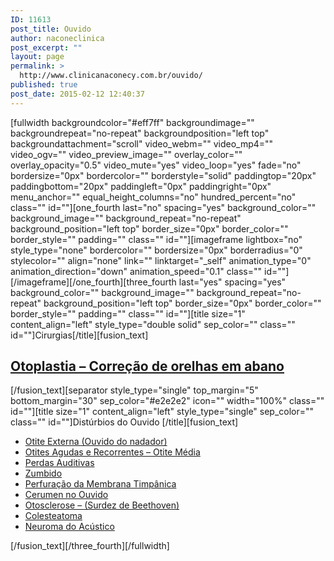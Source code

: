 ```yaml
---
ID: 11613
post_title: Ouvido
author: naconeclinica
post_excerpt: ""
layout: page
permalink: >
  http://www.clinicanaconecy.com.br/ouvido/
published: true
post_date: 2015-02-12 12:40:37
---
```

[fullwidth backgroundcolor="#eff7ff" backgroundimage="" backgroundrepeat="no-repeat" backgroundposition="left top" backgroundattachment="scroll" video_webm="" video_mp4="" video_ogv="" video_preview_image="" overlay_color="" overlay_opacity="0.5" video_mute="yes" video_loop="yes" fade="no" bordersize="0px" bordercolor="" borderstyle="solid" paddingtop="20px" paddingbottom="20px" paddingleft="0px" paddingright="0px" menu_anchor="" equal_height_columns="no" hundred_percent="no" class="" id=""][one_fourth last="no" spacing="yes" background_color="" background_image="" background_repeat="no-repeat" background_position="left top" border_size="0px" border_color="" border_style="" padding="" class="" id=""][imageframe lightbox="no" style_type="none" bordercolor="" bordersize="0px" borderradius="0" stylecolor="" align="none" link="" linktarget="_self" animation_type="0" animation_direction="down" animation_speed="0.1" class="" id=""] <img src="http://www.clinicanaconecy.com.br/wp-content/uploads/2015/02/cirurgia08.png" alt="" />[/imageframe][/one_fourth][three_fourth last="yes" spacing="yes" background_color="" background_image="" background_repeat="no-repeat" background_position="left top" border_size="0px" border_color="" border_style="" padding="" class="" id=""][title size="1" content_align="left" style_type="double solid" sep_color="" class="" id=""]Cirurgias[/title][fusion_text]
<h2 class="title-heading-left"><a title="Otoplastia – Correção de orelhas em abano" href="http://www.clinicanaconecy.com.br/?p=11100">Otoplastia – Correção de orelhas em abano</a></h2>
[/fusion_text][separator style_type="single" top_margin="5" bottom_margin="30" sep_color="#e2e2e2" icon="" width="100%" class="" id=""][title size="1" content_align="left" style_type="single" sep_color="" class="" id=""]Distúrbios do Ouvido [/title][fusion_text]
<ul>
	<li><a title="Otite Externa (Ouvido do nadador)" href="http://www.clinicanaconecy.com.br/?p=11379">Otite Externa (Ouvido do nadador)</a></li>
	<li><a title="Otites Agudas e Recorrentes – Otite Média" href="http://www.clinicanaconecy.com.br/?p=11375">Otites Agudas e Recorrentes – Otite Média</a></li>
	<li><a title="Perdas Auditivas" href="http://www.clinicanaconecy.com.br/?p=11394">Perdas Auditivas</a></li>
	<li><a title="Zumbido" href="http://www.clinicanaconecy.com.br/?p=11405">Zumbido</a></li>
	<li><a title="Perfuração da Membrana Timpânica" href="http://www.clinicanaconecy.com.br/?p=11401">Perfuração da Membrana Timpânica</a></li>
	<li><a title="Cerumen no Ouvido" href="http://www.clinicanaconecy.com.br/?p=11388">Cerumen no Ouvido</a></li>
	<li><a title="Otosclerose – (Surdez de Beethoven)" href="http://www.clinicanaconecy.com.br/?p=11411">Otosclerose – (Surdez de Beethoven)</a></li>
	<li><a title="Colesteatoma" href="http://www.clinicanaconecy.com.br/?p=11408">Colesteatoma</a></li>
	<li><a title="Neuroma do Acústico" href="http://www.clinicanaconecy.com.br/?p=11419">Neuroma do Acústico</a></li>
</ul>
[/fusion_text][/three_fourth][/fullwidth]
